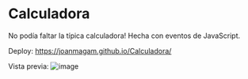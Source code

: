 # Calculadora
No podía faltar la típica calculadora! Hecha con eventos de JavaScript.

Deploy: https://joanmagam.github.io/Calculadora/ 

Vista previa: 
![image](https://github.com/JoanMaGam/Calculadora/assets/122151033/09335f7c-1dd0-48b1-991e-9226b9e4df4d)
